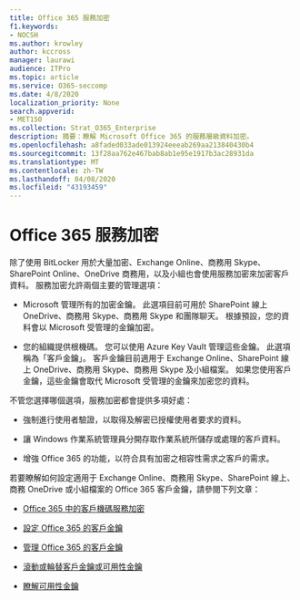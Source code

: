 ```yaml
---
title: Office 365 服務加密
f1.keywords:
- NOCSH
ms.author: krowley
author: kccross
manager: laurawi
audience: ITPro
ms.topic: article
ms.service: O365-seccomp
ms.date: 4/8/2020
localization_priority: None
search.appverid:
- MET150
ms.collection: Strat_O365_Enterprise
description: 摘要：瞭解 Microsoft Office 365 的服務層級資料加密。
ms.openlocfilehash: a8faded033ade013924eeeab269aa213840430b4
ms.sourcegitcommit: 13f28aa762e467bab8ab1e95e1917b3ac28931da
ms.translationtype: MT
ms.contentlocale: zh-TW
ms.lasthandoff: 04/08/2020
ms.locfileid: "43193459"
---
```

# <a name="office-365-service-encryption"></a>Office 365 服務加密

除了使用 BitLocker 用於大量加密、Exchange Online、商務用 Skype、SharePoint Online、OneDrive 商務用，以及小組也會使用服務加密來加密客戶資料。 服務加密允許兩個主要的管理選項：

- Microsoft 管理所有的加密金鑰。 此選項目前可用於 SharePoint 線上 OneDrive、商務用 Skype、商務用 Skype 和團隊聊天。 根據預設，您的資料會以 Microsoft 受管理的金鑰加密。

- 您的組織提供根機碼。 您可以使用 Azure Key Vault 管理這些金鑰。 此選項稱為「客戶金鑰」。 客戶金鑰目前適用于 Exchange Online、SharePoint 線上 OneDrive、商務用 Skype、商務用 Skype 及小組檔案。 如果您使用客戶金鑰，這些金鑰會取代 Microsoft 受管理的金鑰來加密您的資料。

不管您選擇哪個選項，服務加密都會提供多項好處：

- 強制進行使用者驗證，以取得及解密已授權使用者要求的資料。

- 讓 Windows 作業系統管理員分開存取作業系統所儲存或處理的客戶資料。

- 增強 Office 365 的功能，以符合具有加密之相容性需求之客戶的需求。

若要瞭解如何設定適用于 Exchange Online、商務用 Skype、SharePoint 線上、商務 OneDrive 或小組檔案的 Office 365 客戶金鑰，請參閱下列文章：

- [Office 365 中的客戶機碼服務加密](customer-key-overview.md)

- [設定 Office 365 的客戶金鑰](customer-key-set-up.md)

- [管理 Office 365 的客戶金鑰](customer-key-manage.md)

- [滾動或輪替客戶金鑰或可用性金鑰](customer-key-availability-key-roll.md)

- [瞭解可用性金鑰](customer-key-availability-key-understand.md)
